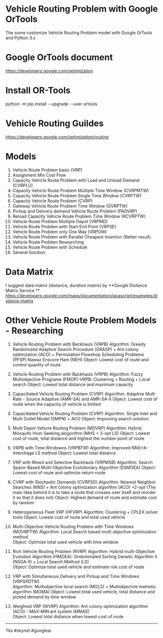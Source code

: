 # Vehicle Routing Problem with Google OrTools
The some customize Vehicle Routing Problem model with Google OrTools and Python 3.x

# Google OrTools document 
https://developers.google.com/optimization

# Install OR-Tools
python -m pip install --upgrade --user ortools

# Vehicle Routing Guildes 
https://developers.google.com/optimization/routing

# Models
1. Vehicle Route Problem basic (VRP)
2. Assignment Min Cost Flow
3. Capacity Vehicle Route Problem with Load and Unload Demand (CVRPLU)
4. Capacity Vehicle Route Problem Multiple Time Window (CVRPMTW)
5. Capacity Vehicle Route Problem Single Time Window (CVRPTW)
6. Capacity Vehicle Route Problem (CVRP)
7. Gateway Vehicle Route Problem Time Window (GVRPTW)
8. Pickup and Delivery demand Vehicle Route Problem (PADVRP) 
9. Reload Capacity Vehicle Route Problem Time Window (RCVRPTW)
10. Vehicle Route Problem Multiple Depot (VRPMD)
11. Vehicle Route Problem with Start End Point (VRPSE)
12. Vehicle Route Problem only One Way (VRPOW)
13. Vehicle Route Problem with Parallel Cheapest Insertion (Better result)
14. Vehicle Route Problem Researching
15. Vehicle Route Problem with Schedule
16. Several Solution

# Data Matrix 
I suggest data matrix (distance, duration matrix) by **Google Distance Matrix Service ** 
https://developers.google.com/maps/documentation/javascript/examples/distance-matrix


# Other Vehicle Route Problem Models - Researching
1. Vehicle Routing Problem with Backhauls (VRPB)
Algorithm: Greedy Randomized Adaptive Search Procedure (GRASP) + Ant colony optimization (ACO) + Permutation Flowshop Scheduling
Problems (PFSP)  Nawaz Enscore Ham (NEH)
Object: Lowest cost of route and control quanlity of route

2. Vehicle Routing Problem with Backhauls (VRPB)
Algorithm: Fuzzy Multiobjective Programe (FMOP)-VRPB: Clustering + Routing + Local search
Object: Lowest total distance and maximum capacity

3. Capacitiated Vehicle Routing Problem (CVRP)
Algorithm: Adaptive Multi Rate - Source Adaptive (AMR-SA) and AMR-SA-II
Object: Lowest cost of route when the capacity of vehicle is limited

4. Capacitiated Vehicle Routing Problem (CVRP)
Algorithm: Single Inlet and Multi Outlet Model (SMPN) + ACO
Object: Improving search solution

5. Multi Depot Vehicle Routing Problem (MDVRP)
Algorithm: Hybrid Mosquito Host-Seeking alogorithm (MHS + 3-opt LS)
Object: Lowest cost of route, total distance and highest the number point of route


6. VRPB with Time Windowns (VRPBTW)
Algorithm: Improved NNS+A-Interchage LS method
Object: Lowest total distance

7. VRP with Mixed and Selective Backhauls (VRPMSB)
Algorithm: Search Space-Based Multi-Objective Evolutionary Algorithm (SSMOEA)
Object: Lowest cost of route and optimize return route

8. CVRP with Stochastic Demands (CVRPSD)
Algorithm: Nearest Neighbor Searches (NNS) + Ant colony optimization algorithm (ACO) +2-opt (The main idea behind it is to take a route that crosses over itself and reorder it so that it does not)
Object: Highest demand of route and estimate cost by random

9. Heterogeneous Fleet VRP (HFVRP)
Algorithm: Clustering + CPLEX solver tools
Object: Lowest cost of route and total used vehicle

10. Multi-Objective Vehicle Routing Problem with Time Windows (MOVRPTW)
Algorithm: Local Search based multi objective optimization method	
Object: Optimize total used vehicle with time window

11. Rich Vehicle Routing Problem (RVRP)	
Algorithm: Hybrid multi-Objective Evolution Algorithm (HMOEA): Ondominated Sorting Genetic Algorithm II (NSGA-II) + Local Search Method (LS)	
Object: Optimize total used vehicle and estimate risk cost of route

12. VRP with Simultaneous Delivery and Pickup and Time Windows (VRPSPDTW)	
Algorithm: Multiobjective local search (MOLS) + Multiobjectvie memetic algorithm (MOMA)	
Object: Lowest total used vehicle, total distance and picked demand by time window

13. Weighted VRP (WVRP)	
Algorithm: Ant colony optimization algorithm (ACO) - MAX-MIN ant system (MMAS)	
Object: Lowest total distance when lowest cost of route


------------------------------------------------------------------------------------------
Tks #skynet #googleai
